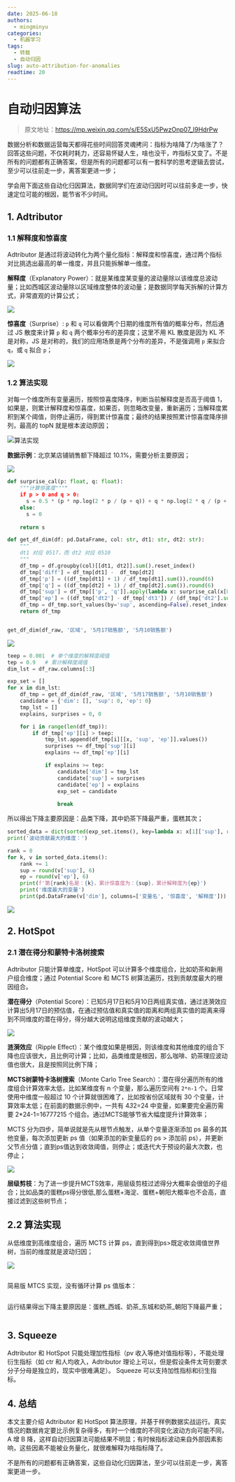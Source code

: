 ```yaml
---
date: 2025-06-18
authors:
  - mingminyu
categories:
  - 机器学习
tags:
  - 转载
  - 自动归因
slug: auto-attribution-for-anomalies
readtime: 20
---
```


# 自动归因算法

> 原文地址：https://mp.weixin.qq.com/s/E5SxU5PwzOnp07_I9HdrPw

数据分析和数据运营每天都得花些时间回答灵魂拷问：指标为啥降了/为啥涨了？回答这些问题，不仅耗时耗力，还容易怀疑人生，啥也没干，咋指标又变了。不是所有的问题都有正确答案，但是所有的问题都可以有一套科学的思考逻辑去尝试，至少可以往前走一步，离答案更进一步；

学会用下面这些自动化归因算法，数据同学们在波动归因时可以往前多走一步，快速定位可能的根因，能节省不少时间。

<!-- more -->

## 1. Adtributor

### 1.1 解释度和惊喜度

Adtributor 是通过将波动转化为两个量化指标：解释度和惊喜度，通过两个指标对比挑选出最高的单一维度，并且只能拆解单一维度。

**解释度**（Explanatory Power）：就是某维度某变量的波动量除以该维度总波动量；比如西城区波动量除以区域维度整体的波动量；是数据同学每天拆解的计算方式，非常直观的计算公式；

![](https://mingminyu.github.io/webassets/images/20250621/02.png)

**惊喜度**（Surprise）: `p` 和 `q` 可以看做两个日期的维度所有值的概率分布，然后通过 JS 散度来计算 `p` 和 `q` 两个概率分布的差异度；这里不用 KL 散度是因为 KL 不是对称，JS 是对称的，我们的应用场景是两个分布的差异，不是强调用 `p` 来拟合 `q`，或 `q` 拟合 `p`；

![](https://mingminyu.github.io/webassets/images/20250621/03.png)

### 1.2 算法实现

对每一个维度所有变量遍历，按照惊喜度降序，判断当前解释度是否高于阈值 1，如果是，则累计解释度和惊喜度，如果否，则忽略改变量，重新遍历；当解释度累积到某个阈值，则停止遍历，得到累计惊喜度；最终的结果按照累计惊喜度降序排列，最高的 topN 就是根本波动原因；

![算法实现](https://mingminyu.github.io/webassets/images/20250621/04.png)

**数据示例**：北京某店铺销售额下降超过 10.1%，需要分析主要原因；

![](https://mingminyu.github.io/webassets/images/20250621/05.png)

```python linenum="1"
def surprise_cal(p: float, q: float):
    """计算惊喜度""""
    if p > 0 and q > 0: 
      s = 0.5 * (p * np.log(2 * p / (p + q)) + q * np.log(2 * q / (p + q))) 
    else:
      s = 0
    
    return s

def get_df_dim(df: pd.DataFrame, col: str, dt1: str, dt2: str):
    """
    dt1 对应 0517，而 dt2 对应 0510
    """
    df_tmp = df.groupby(col)[[dt1, dt2]].sum().reset_index()
    df_tmp['diff'] = df_tmp[dt1] -  df_tmp[dt2]
    df_tmp['p'] = ((df_tmp[dt1] + 1) / df_tmp[dt1].sum()).round(6)
    df_tmp['q'] = ((df_tmp[dt2] + 1) / df_tmp[dt2].sum()).round(6)
    df_tmp['sup'] = df_tmp[['p', 'q']].apply(lambda x: surprise_cal(x[0], x[1]), axis=1)
    df_tmp['ep'] = ((df_tmp['dt2'] - df_tmp['dt1']) / (df_tmp['dt2'].sum() - df_tmp['dt1'].sum())).round(6)
    df_tmp = df_tmp.sort_values(by='sup', ascending=False).reset_index(drop=True)
    return df_tmp


get_df_dim(df_raw, '区域', '5月17销售额', '5月10销售额')
```

![](https://mingminyu.github.io/webassets/images/20250621/06.png)

```python linenums="1"
teep = 0.001  # 单个维度的解释度阈值
tep = 0.9   # 累计解释度阈值
dim_lst = df_raw.columns[:3]

exp_set = []
for x in dim_lst:
    df_tmp = get_df_dim(df_raw, '区域', '5月17销售额', '5月10销售额')
    candidate = {'dim': [], 'sup': 0, 'ep': 0}
    tmp_lst = []
    explains, surprises = 0, 0

    for i in range(len(df_tmp)):
        if df_tmp['ep'][i] > teep:
            tmp_lst.append(df_tmp[i][[x, 'sup', 'ep']].values())
            surprises += df_tmp['sup'][i]
            explains += df_tmp['ep'][i]

            if explains >= tep:
                candidate['dim'] = tmp_lst
                candidate['sup'] = surprises
                candidate['ep'] = explains
                exp_set = candidate
                
                break
```

所以得出下降主要原因是：品类下降，其中奶茶下降最严重，蛋糕其次；

```python linenums="1"
sorted_data = dict(sorted(exp_set.items(), key=lambda x: x[1]['sup'], reverse=True))
print('波动贡献最大的维度：')

rank = 0
for k, v in sorted_data.items():
    rank += 1
    sup = round(v['sup'], 6)
    ep = round(v['ep'], 6)
    print(f'第{rank}名是：{k}，累计惊喜度为：{sup}，累计解释度为{ep}')
    print('维度最大的变量')
    print(pd.DataFrame(v['dim'], columns=['变量名', '惊喜度', '解释度']))
```

![](https://mingminyu.github.io/webassets/images/20250621/07.png)

## 2. HotSpot

### 2.1 潜在得分和蒙特卡洛树搜索

Adtributor 只能计算单维度，HotSpot 可以计算多个维度组合，比如奶茶和新用户组合维度；通过 Potential Score 和 MCTS 树算法遍历，找到贡献度最大的根因组合。

**潜在得分**（Potential Score）：已知5月17日和5月10日两组真实值，通过涟漪效应计算出5月17日的预估值，在通过预估值和真实值的距离和两组真实值的距离来得到不同维度的潜在得分，得分越大说明这组维度贡献的波动越大；

![](https://mingminyu.github.io/webassets/images/20250621/08.png)

**涟漪效应**（Ripple Effect）：某个维度如果是根因，则该维度和其他维度的组合下降也应该很大，且比例可计算；比如，品类维度是根因，那么咖啡、奶茶理应波动值也很大，且是按照同比例下降；

**MCTS树蒙特卡洛树搜索**（Monte Carlo Tree Search）：潜在得分遍历所有的维度组合计算效率太低，比如某维度有 n 个变量，那么遍历空间有 `2*n-1` 个。日常使用中维度一般超过 10 个计算就很困难了，比如按省份区域就有 30 个变量，计算效率太低；在前面的数据示例中，一共有 4*3*2=24 中变量，如果要完全遍历需要 2*24-1=16777215 个组合。通过MCTS能够节省大幅度提升计算效率；

MCTS 分为四步，简单说就是先从根节点触发，从单个变量逐渐添加 ps 最多的其他变量，每次添加更新 ps 值（如果添加的新变量后的 ps > 添加前 ps），并更新父节点分值；直到ps值达到收敛阈值，则停止；或迭代大于预设的最大次数，也停止；

![](https://mingminyu.github.io/webassets/images/20250621/09.png)

**层级剪枝**：为了进一步提升MCTS效率，用层级剪枝过滤得分大概率会很低的子组合；比如品类的蛋糕ps得分很低,那么蛋糕+海淀、蛋糕+朝阳大概率也不会高，直接过滤到这些树节点；

## 2.2 算法实现

从低维度到高维度组合，遍历 MCTS 计算 ps，直到得到ps>既定收敛阈值世界树，当前的维度就是波动归因；

![](https://mingminyu.github.io/webassets/images/20250621/10.png)

```python linenums="1"

```

简易版 MTCS 实现，没有循环计算 ps 值版本：

```python linenums="1"

```

运行结果得出下降主要原因是：蛋糕_西城、奶茶_东城和奶茶_朝阳下降最严重；

```python linenums="1"

```


## 3. Squeeze

Adtributor 和 HotSpot 只能处理加性指标（pv 收入等绝对值指标等），不能处理衍生指标（如 ctr 和人均收入，Adtributor 理论上可以，但是假设条件太苛刻要求分子分母是独立的，现实中很难满足）。 Squeeze 可以支持加性指标和衍生指标。

## 4. 总结

本文主要介绍 Adtributor 和 HotSpot 算法原理，并基于样例数据实战运行。真实情况的数据肯定要比示例复杂得多，有时一个维度的不同变化波动方向可能不同，A 增 B 降，这样自动归因算法可能结果不明显；有时候指标波动来自外部因素影响，这些因素不能被业务量化，就很难解释为啥指标降了。

不是所有的问题都有正确答案，这些自动化归因算法，至少可以往前走一步，离答案更进一步。
